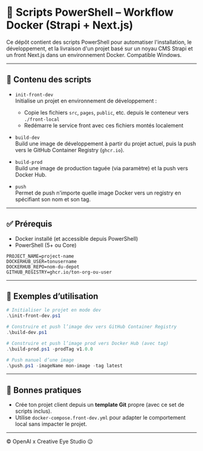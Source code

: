 # 🚀 Scripts PowerShell – Workflow Docker (Strapi + Next.js)

Ce dépôt contient des scripts PowerShell pour automatiser l'installation, le développement, et la livraison d'un projet basé sur un noyau CMS Strapi et un front Next.js dans un environnement Docker. Compatible Windows.

---

## 📁 Contenu des scripts

- `init-front-dev`  
  Initialise un projet en environnement de développement :
  - Copie les fichiers `src`, `pages`, `public`, etc. depuis le conteneur vers `./front-local`
  - Redémarre le service front avec ces fichiers montés localement

- `build-dev`  
  Build une image de développement à partir du projet actuel, puis la push vers le GitHub Container Registry (`ghcr.io`).

- `build-prod`  
  Build une image de production taguée (via paramètre) et la push vers Docker Hub.

- `push`  
  Permet de push n'importe quelle image Docker vers un registry en spécifiant son nom et son tag.

---

## ✅ Prérequis

- Docker installé (et accessible depuis PowerShell)
- PowerShell (5+ ou Core)

```env
PROJECT_NAME=project-name
DOCKERHUB_USER=tonusername
DOCKERHUB_REPO=nom-du-depot
GITHUB_REGISTRY=ghcr.io/ton-org-ou-user
```

---

## 🧪 Exemples d’utilisation

```powershell
# Initialiser le projet en mode dev
.\init-front-dev.ps1

# Construire et push l’image dev vers GitHub Container Registry
.\build-dev.ps1

# Construire et push l’image prod vers Docker Hub (avec tag)
.\build-prod.ps1 -prodTag v1.0.0

# Push manuel d’une image
.\push.ps1 -imageName mon-image -tag latest
```

---

## 🧠 Bonnes pratiques

- Crée ton projet client depuis un **template Git** propre (avec ce set de scripts inclus).
- Utilise `docker-compose.front-dev.yml` pour adapter le comportement local sans impacter le projet.

---

©️ OpenAI x Creative Eye Studio 😉
```